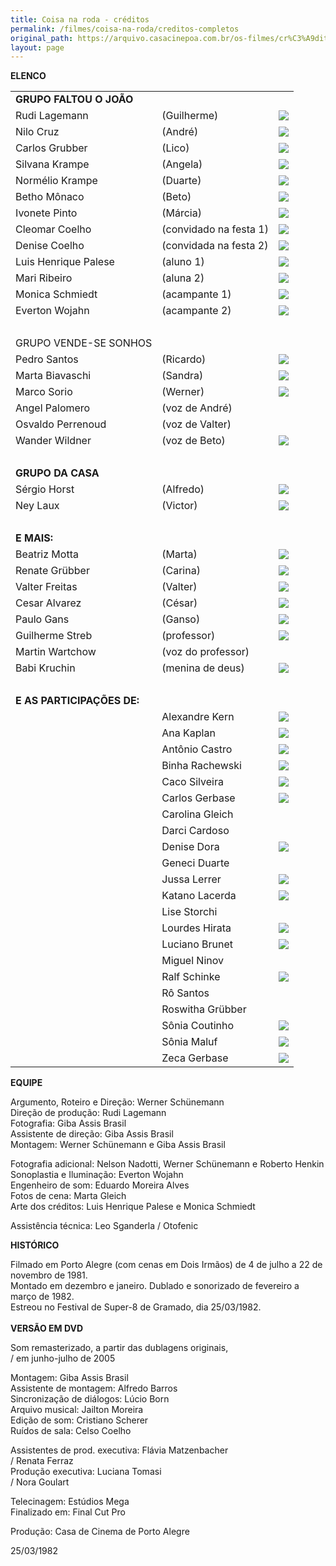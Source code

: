 ```yaml
---
title: Coisa na roda - créditos
permalink: /filmes/coisa-na-roda/creditos-completos
original_path: https://arquivo.casacinepoa.com.br/os-filmes/cr%C3%A9ditos/coisa-na-roda.html
layout: page
---
```

**ELENCO**

|                            |                        |                                                                                            |
| -------------------------- | ---------------------- | ------------------------------------------------------------------------------------------ |
| **GRUPO FALTOU O JOÃO**    |                        |                                                                                            |
| Rudi Lagemann              | (Guilherme)            | ![](https://arquivo.casacinepoa.com.br/sites/default/files/images/coisa_roda/rudi.jpg)     |
| Nilo Cruz                  | (André)                | ![](https://arquivo.casacinepoa.com.br/sites/default/files/images/coisa_roda/nilo.jpg)     |
| Carlos Grubber             | (Lico)                 | ![](https://arquivo.casacinepoa.com.br/sites/default/files/images/coisa_roda/grubber.jpg)  |
| Silvana Krampe             | (Angela)               | ![](https://arquivo.casacinepoa.com.br/sites/default/files/images/coisa_roda/vana.jpg)     |
| Normélio Krampe            | (Duarte)               | ![](https://arquivo.casacinepoa.com.br/sites/default/files/images/coisa_roda/normelio.jpg) |
| Betho Mônaco               | (Beto)                 | ![](https://arquivo.casacinepoa.com.br/sites/default/files/images/coisa_roda/betho.jpg)    |
| Ivonete Pinto              | (Márcia)               | ![](https://arquivo.casacinepoa.com.br/sites/default/files/images/coisa_roda/ivonete.jpg)  |
| Cleomar Coelho             | (convidado na festa 1) | ![](https://arquivo.casacinepoa.com.br/sites/default/files/images/coisa_roda/cleomar.jpg)  |
| Denise Coelho              | (convidada na festa 2) | ![](https://arquivo.casacinepoa.com.br/sites/default/files/images/coisa_roda/denisec.jpg)  |
| Luis Henrique Palese       | (aluno 1)              | ![](https://arquivo.casacinepoa.com.br/sites/default/files/images/coisa_roda/palese.jpg)   |
| Mari Ribeiro               | (aluna 2)              | ![](https://arquivo.casacinepoa.com.br/sites/default/files/images/coisa_roda/mari.jpg)     |
| Monica Schmiedt            | (acampante 1)          | ![](https://arquivo.casacinepoa.com.br/sites/default/files/images/coisa_roda/monica.jpg)   |
| Everton Wojahn             | (acampante 2)          | ![](https://arquivo.casacinepoa.com.br/sites/default/files/images/coisa_roda/everton.jpg)  |
|                            |                        |                                                                                            |
| GRUPO VENDE-SE SONHOS      |                        |                                                                                            |
| Pedro Santos               | (Ricardo)              | ![](https://arquivo.casacinepoa.com.br/sites/default/files/images/coisa_roda/pedro.jpg)    |
| Marta Biavaschi            | (Sandra)               | ![](https://arquivo.casacinepoa.com.br/sites/default/files/images/coisa_roda/marta.jpg)    |
| Marco Sorio                | (Werner)               | ![](https://arquivo.casacinepoa.com.br/sites/default/files/images/coisa_roda/marco.jpg)    |
| Angel Palomero             | (voz de André)         |                                                                                            |
| Osvaldo Perrenoud          | (voz de Valter)        |                                                                                            |
| Wander Wildner             | (voz de Beto)          | ![](https://arquivo.casacinepoa.com.br/sites/default/files/images/coisa_roda/wander.jpg)   |
|                            |                        |                                                                                            |
| **GRUPO DA CASA**          |                        |                                                                                            |
| Sérgio Horst               | (Alfredo)              | ![](https://arquivo.casacinepoa.com.br/sites/default/files/images/coisa_roda/sergio.jpg)   |
| Ney Laux                   | (Victor)               | ![](https://arquivo.casacinepoa.com.br/sites/default/files/images/coisa_roda/ney.jpg)      |
|                            |                        |                                                                                            |
| **E MAIS:**                |                        |                                                                                            |
| Beatriz Motta              | (Marta)                | ![](https://arquivo.casacinepoa.com.br/sites/default/files/images/coisa_roda/bea.jpg)      |
| Renate Grübber             | (Carina)               | ![](https://arquivo.casacinepoa.com.br/sites/default/files/images/coisa_roda/renate.jpg)   |
| Valter Freitas             | (Valter)               | ![](https://arquivo.casacinepoa.com.br/sites/default/files/images/coisa_roda/valter.jpg)   |
| Cesar Alvarez              | (César)                | ![](https://arquivo.casacinepoa.com.br/sites/default/files/images/coisa_roda/cesar.jpg)    |
| Paulo Gans                 | (Ganso)                | ![](https://arquivo.casacinepoa.com.br/sites/default/files/images/coisa_roda/ganso.jpg)    |
| Guilherme Streb            | (professor)            | ![](https://arquivo.casacinepoa.com.br/sites/default/files/images/coisa_roda/streb.jpg)    |
| Martin Wartchow            | (voz do professor)     |                                                                                            |
| Babi Kruchin               | (menina de deus)       | ![](https://arquivo.casacinepoa.com.br/sites/default/files/images/coisa_roda/babi.jpg)     |
|                            |                        |                                                                                            |
| **E AS PARTICIPAÇÕES DE:** |                        |                                                                                            |
|                            | Alexandre Kern         | ![](https://arquivo.casacinepoa.com.br/sites/default/files/images/coisa_roda/kern.jpg)     |
|                            | Ana Kaplan             | ![](https://arquivo.casacinepoa.com.br/sites/default/files/images/coisa_roda/anak.jpg)     |
|                            | Antônio Castro         | ![](https://arquivo.casacinepoa.com.br/sites/default/files/images/coisa_roda/castro.jpg)   |
|                            | Binha Rachewski        | ![](https://arquivo.casacinepoa.com.br/sites/default/files/images/coisa_roda/binha.jpg)    |
|                            | Caco Silveira          | ![](https://arquivo.casacinepoa.com.br/sites/default/files/images/coisa_roda/caco.jpg)     |
|                            | Carlos Gerbase         | ![](https://arquivo.casacinepoa.com.br/sites/default/files/images/coisa_roda/gerbase.jpg)  |
|                            | Carolina Gleich        |                                                                                            |
|                            | Darci Cardoso          |                                                                                            |
|                            | Denise Dora            | ![](https://arquivo.casacinepoa.com.br/sites/default/files/images/coisa_roda/denised.jpg)  |
|                            | Geneci Duarte          |                                                                                            |
|                            | Jussa Lerrer           | ![](https://arquivo.casacinepoa.com.br/sites/default/files/images/coisa_roda/jussa.jpg)    |
|                            | Katano Lacerda         | ![](https://arquivo.casacinepoa.com.br/sites/default/files/images/coisa_roda/katano.jpg)   |
|                            | Lise Storchi           |                                                                                            |
|                            | Lourdes Hirata         | ![](https://arquivo.casacinepoa.com.br/sites/default/files/images/coisa_roda/lourdes.jpg)  |
|                            | Luciano Brunet         | ![](https://arquivo.casacinepoa.com.br/sites/default/files/images/coisa_roda/luciano.jpg)  |
|                            | Miguel Ninov           |                                                                                            |
|                            | Ralf Schinke           | ![](https://arquivo.casacinepoa.com.br/sites/default/files/images/coisa_roda/ralf.jpg)     |
|                            | Rô Santos              |                                                                                            |
|                            | Roswitha Grübber       |                                                                                            |
|                            | Sônia Coutinho         | ![](https://arquivo.casacinepoa.com.br/sites/default/files/images/coisa_roda/soniac.jpg)   |
|                            | Sônia Maluf            | ![](https://arquivo.casacinepoa.com.br/sites/default/files/images/coisa_roda/soniam.jpg)   |
|                            | Zeca Gerbase           | ![](https://arquivo.casacinepoa.com.br/sites/default/files/images/coisa_roda/zeca.jpg)     |

**EQUIPE**

Argumento, Roteiro e Direção: Werner Schünemann\
Direção de produção: Rudi Lagemann\
Fotografia: Giba Assis Brasil\
Assistente de direção: Giba Assis Brasil\
Montagem: Werner Schünemann e Giba Assis Brasil

Fotografia adicional: Nelson Nadotti, Werner Schünemann e Roberto Henkin\
Sonoplastia e Iluminação: Everton Wojahn\
Engenheiro de som: Eduardo Moreira Alves\
Fotos de cena: Marta Gleich\
Arte dos créditos: Luis Henrique Palese e Monica Schmiedt

Assistência técnica: Leo Sganderla / Otofenic

**H﻿ISTÓRICO**

Filmado em Porto Alegre (com cenas em Dois Irmãos) de 4 de julho a 22 de novembro de 1981.\
Montado em dezembro e janeiro. Dublado e sonorizado de fevereiro a março de 1982.\
Estreou no Festival de Super-8 de Gramado, dia 25/03/1982.\
\
**VERSÃO EM DVD**

Som remasterizado, a partir das dublagens originais,\
/ em junho-julho de 2005

Montagem: Giba Assis Brasil\
Assistente de montagem: Alfredo Barros\
Sincronização de diálogos: Lúcio Born\
Arquivo musical: Jailton Moreira\
Edição de som: Cristiano Scherer\
Ruídos de sala: Celso Coelho

Assistentes de prod. executiva: Flávia Matzenbacher\
/ Renata Ferraz\
Produção executiva: Luciana Tomasi\
/ Nora Goulart

Telecinagem: Estúdios Mega\
Finalizado em: Final Cut Pro

Produção: Casa de Cinema de Porto Alegre

25/03/1982